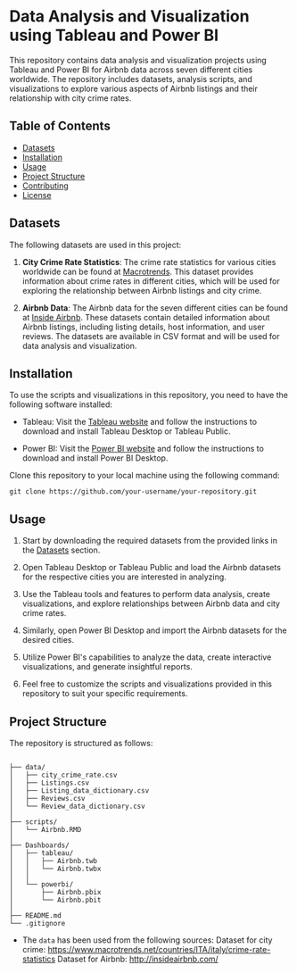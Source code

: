 # Data Analysis and Visualization using Tableau and Power BI

This repository contains data analysis and visualization projects using Tableau and Power BI for Airbnb data across seven different cities worldwide. The repository includes datasets, analysis scripts, and visualizations to explore various aspects of Airbnb listings and their relationship with city crime rates.

## Table of Contents
- [Datasets](#datasets)
- [Installation](#installation)
- [Usage](#usage)
- [Project Structure](#project-structure)
- [Contributing](#contributing)
- [License](#license)

## Datasets

The following datasets are used in this project:

1. **City Crime Rate Statistics**: The crime rate statistics for various cities worldwide can be found at [Macrotrends](https://www.macrotrends.net/countries/ITA/italy/crime-rate-statistics). This dataset provides information about crime rates in different cities, which will be used for exploring the relationship between Airbnb listings and city crime.

2. **Airbnb Data**: The Airbnb data for the seven different cities can be found at [Inside Airbnb](http://insideairbnb.com/). These datasets contain detailed information about Airbnb listings, including listing details, host information, and user reviews. The datasets are available in CSV format and will be used for data analysis and visualization.

## Installation

To use the scripts and visualizations in this repository, you need to have the following software installed:

- Tableau: Visit the [Tableau website](https://www.tableau.com/) and follow the instructions to download and install Tableau Desktop or Tableau Public.

- Power BI: Visit the [Power BI website](https://powerbi.microsoft.com/) and follow the instructions to download and install Power BI Desktop.

Clone this repository to your local machine using the following command:

```
git clone https://github.com/your-username/your-repository.git
```

## Usage

1. Start by downloading the required datasets from the provided links in the [Datasets](#datasets) section.

2. Open Tableau Desktop or Tableau Public and load the Airbnb datasets for the respective cities you are interested in analyzing.

3. Use the Tableau tools and features to perform data analysis, create visualizations, and explore relationships between Airbnb data and city crime rates.

4. Similarly, open Power BI Desktop and import the Airbnb datasets for the desired cities.

5. Utilize Power BI's capabilities to analyze the data, create interactive visualizations, and generate insightful reports.

6. Feel free to customize the scripts and visualizations provided in this repository to suit your specific requirements.

## Project Structure

The repository is structured as follows:

```

├── data/
│   ├── city_crime_rate.csv
│   ├── Listings.csv
│   ├── Listing_data_dictionary.csv
│   ├── Reviews.csv
│   └── Review_data_dictionary.csv
│
├── scripts/
│   └── Airbnb.RMD
│   
├── Dashboards/
│   ├── tableau/
│   │   ├── Airbnb.twb
│   │   └── Airbnb.twbx
│   │
│   └── powerbi/
│       ├── Airbnb.pbix
│       └── Airbnb.pbit
│
├── README.md
└── .gitignore

```

- The `data` has been used from the following sources:
Dataset for city crime: https://www.macrotrends.net/countries/ITA/italy/crime-rate-statistics
Dataset for Airbnb: http://insideairbnb.com/
